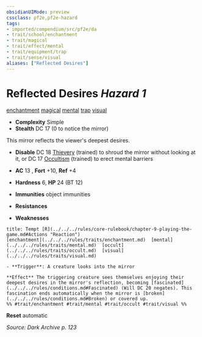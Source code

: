 ```yaml
---
obsidianUIMode: preview
cssclass: pf2e,pf2e-hazard
tags:
- imported/compendium/src/pf2e/da
- trait/school/enchantment
- trait/magical
- trait/effect/mental
- trait/equipment/trap
- trait/sense/visual
aliases: ["Reflected Desires"]
---
```

# Reflected Desires *Hazard 1*  
[enchantment](enchantment.md)  [magical](magical.md)  [mental](mental.md)  [trap](trap.md)  [visual](visual.md)  

- **Complexity** Simple
- **Stealth** DC 17 (0 to notice the mirror)  

This mirror reflects the viewer's deepest desires.

- **Disable** DC 18 [Thievery](../../skills.md#Thievery) (trained) to shroud the mirror without looking at it, or DC 17 [Occultism](../../skills.md#Occultism) (trained) to erect mental barriers  

- **AC** 13 , **Fort** +10, **Ref** +4
- **Hardness** 6, **HP** 24 (BT 12)
- **Immunities** object immunities
- **Resistances** 
- **Weaknesses** 
     
```ad-embed-ability
title: Tempt [R](../../../rules/core-rulebook/chapter-9-playing-the-game.md#Actions "Reaction")
[enchantment](../../../rules/traits/enchantment.md)  [mental](../../../rules/traits/mental.md)  [occult](../../../rules/traits/occult.md)  [visual](../../../rules/traits/visual.md)  

- **Trigger**: A creature looks into the mirror

**Effect** The triggering creature sees themselves enjoying their deepest desires in the mirror's reflection, becoming [fascinated](../../../rules/conditions.md#Fascinated) (Will DC 20 negates). This fascination ends automatically when the mirror is [broken](../../../rules/conditions.md#Broken) or covered up.  
%% #trait/enchantment #trait/mental #trait/occult #trait/visual %%
```

**Reset** automatic  

*Source: Dark Archive p. 123*
